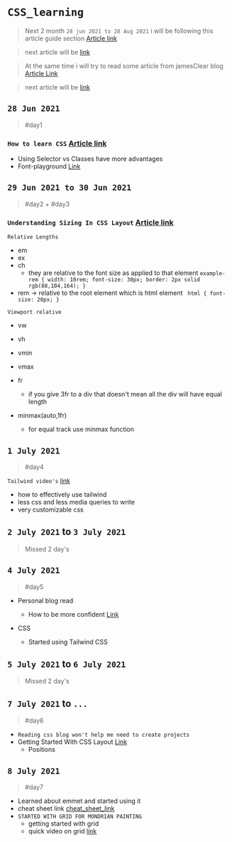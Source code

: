 # `CSS_learning`

> Next 2 month `28 jun 2021 to 28 Aug 2021` i will be following this article guide section [Article link](https://www.smashingmagazine.com/2018/05/guide-css-layout/)

> next article will be [link](https://www.smashingmagazine.com/2018/05/guide-css-layout/https://jamesclear.com/articles)

> At the same time i will try to read some article from jamesClear blog [Article Link](https://jamesclear.com/articles)

> next article will be [link](https://jamesclear.com/articles)

## `28 Jun 2021`

> #day1

### `How to learn CSS` [Article link](https://www.smashingmagazine.com/2019/01/how-to-learn-css/)

- Using Selector vs Classes have more advantages
- Font-playground [Link](https://play.typedetail.com/)

## `29 Jun 2021 to 30 Jun 2021`

> #day2 + #day3

### `Understanding Sizing In CSS Layout` [Article link](https://www.smashingmagazine.com/2018/01/understanding-sizing-css-layout/)

`Relative Lengths`

- em
- ex
- ch
  - they are relative to the font size as applied to that element `example-rem { width: 10rem; font-size: 30px; border: 2px solid rgb(88,104,164); }`
- rem -> relative to the root element which is html element
  ` html { font-size: 20px; }`

`Viewport relative`

- vw
- vh
- vmin
- vmax

- fr
  - if you give 3fr to a div that doesn't mean all the div will have equal length
- minmax(auto,1fr)
  - for equal track use minmax function

## `1 July 2021`

> #day4

`Tailwind video's` [link](https://www.youtube.com/watch?v=elgqxmdVms8&list=PL5f_mz_zU5eXWYDXHUDOLBE0scnuJofO0)

- how to effectively use tailwind
- less css and less media queries to write
- very customizable css

## `2 July 2021` to `3 July 2021`

> Missed 2 day's

## `4 July 2021`

> #day5

- Personal blog read

  - How to be more confident [Link](https://jamesclear.com/kasparov-confidence)

- CSS
  - Started using Tailwind CSS

## `5 July 2021` to `6 July 2021`

> Missed 2 day's

## `7 July 2021` to `...`

> #day6

- `Reading css blog won't help me need to create projects`
- Getting Started With CSS Layout [Link]('https://www.smashingmagazine.com/2018/05/guide-css-layout/')
  - Positions

## `8 July 2021`

> #day7

- Learned about emmet and started using it
- cheat sheet link [cheat_sheet_link](https://docs.emmet.io/cheat-sheet/)
- `STARTED WITH GRID FOR MONDRIAN PAINTING`
  - getting started with grid
  - quick video on grid [link](https://gridbyexample.com/video/)
